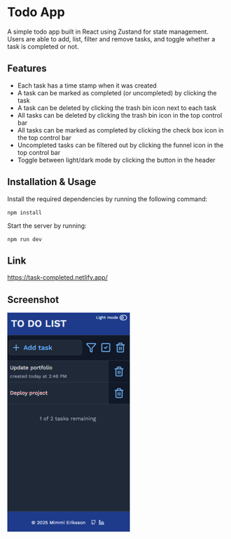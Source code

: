 # Todo App 
A simple todo app built in React using Zustand for state management. \
Users are able to add, list, filter and remove tasks, and toggle whether a task is completed or not.

## Features
* Each task has a time stamp when it was created
* A task can be marked as completed (or uncompleted) by clicking the task
* A task can be deleted by clicking the trash bin icon next to each task
* All tasks can be deleted by clicking the trash bin icon in the top control bar
* All tasks can be marked as completed by clicking the check box icon in the top control bar
* Uncompleted tasks can be filtered out by clicking the funnel icon in the top control bar
* Toggle between light/dark mode by clicking the button in the header

## Installation & Usage
Install the required dependencies by running the following command:
```
npm install
```
Start the server by running:
```
npm run dev
```

## Link
https://task-completed.netlify.app/

## Screenshot
<img src="./public/TodoApp-screenshot.png" alt="Screenshot of todo app." height="500">
